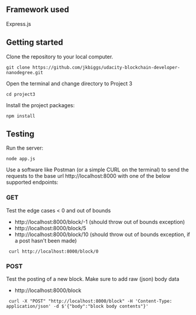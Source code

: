## Framework used
Express.js

## Getting started
Clone the repository to your local computer.
```
git clone https://github.com/jkbiggs/udacity-blockchain-developer-nanodegree.git
```

Open the terminal and change directory to Project 3
```
cd project3
```

Install the project packages:
```
npm install
```

## Testing
Run the server:
```
node app.js
```

Use a software like Postman (or a simple CURL on the terminal) to send the requests to the base url http://localhost:8000 with one of the below supported endpoints:

### GET
Test the edge cases < 0 and out of bounds
* http://localhost:8000/block/-1 (should throw out of bounds exception)
* http://localhost:8000/block/5
* http://localhost:8000/block/10 (should throw out of bounds exception, if a post hasn't been made)

```
 curl http://localhost:8000/block/0
```

### POST
Test the posting of a new block.  Make sure to add raw (json) body data 
* http://localhost:8000/block

```
 curl -X "POST" "http://localhost:8000/block" -H 'Content-Type: application/json' -d $'{"body":"block body contents"}'
```

